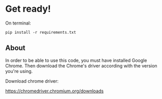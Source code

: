 # Get ready!

On terminal:

`pip install -r requirements.txt`

## About
In order to be able to use this code, you must have installed Google Chrome. Then download the Chrome's driver according with the version you're using.

Download chrome driver:

https://chromedriver.chromium.org/downloads
